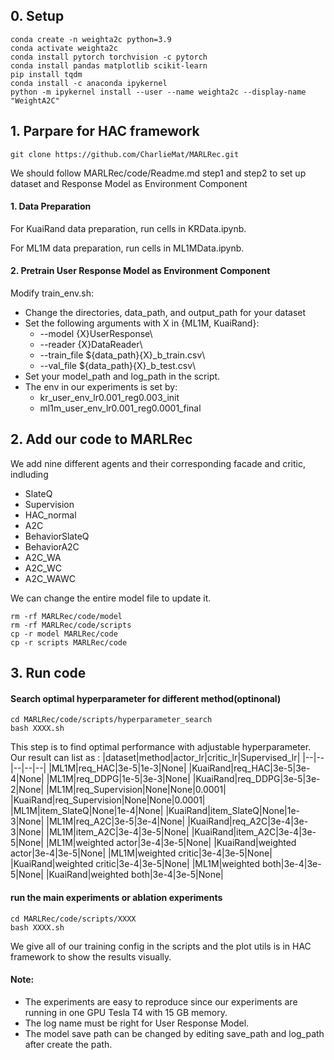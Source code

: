 ## 0. Setup

```
conda create -n weighta2c python=3.9
conda activate weighta2c
conda install pytorch torchvision -c pytorch
conda install pandas matplotlib scikit-learn
pip install tqdm
conda install -c anaconda ipykernel
python -m ipykernel install --user --name weighta2c --display-name "WeightA2C"
```

## 1. Parpare for HAC framework

```
git clone https://github.com/CharlieMat/MARLRec.git
```

We should follow MARLRec/code/Readme.md step1 and step2 to set up dataset and  Response Model as Environment Component
#### 1. Data Preparation

For KuaiRand data preparation, run cells in KRData.ipynb. 

For ML1M data preparation, run cells in ML1MData.ipynb. 

#### 2. Pretrain User Response Model as Environment Component

Modify train_env.sh:
* Change the directories, data_path, and output_path for your dataset
* Set the following arguments with X in {ML1M, KuaiRand}:
  * --model {X}UserResponse\
  * --reader {X}DataReader\
  * --train_file ${data_path}{X}_b_train.csv\
  * --val_file ${data_path}{X}_b_test.csv\
* Set your model_path and log_path in the script.
* The env in our experiments is set by:
  *  kr_user_env_lr0.001_reg0.003_init
  *  ml1m_user_env_lr0.001_reg0.0001_final


## 2. Add our code to MARLRec
We add nine different agents and their corresponding facade and critic, indluding
- SlateQ
- Supervision
- HAC_normal
- A2C
- BehaviorSlateQ
- BehaviorA2C
- A2C_WA
- A2C_WC
- A2C_WAWC

We can change the entire model file to update it.

```
rm -rf MARLRec/code/model
rm -rf MARLRec/code/scripts
cp -r model MARLRec/code
cp -r scripts MARLRec/code
```

## 3. Run code
#### Search optimal hyperparameter for different method(optinonal)
```
cd MARLRec/code/scripts/hyperparameter_search
bash XXXX.sh
```
This step is to find optimal performance with adjustable hyperparameter. Our result can list as :
|dataset|method|actor_lr|critic_lr|Supervised_lr|
|--|--|--|--|--|
|ML1M|req_HAC|3e-5|1e-3|None|
|KuaiRand|req_HAC|3e-5|3e-4|None|
|ML1M|req_DDPG|1e-5|3e-3|None|
|KuaiRand|req_DDPG|3e-5|3e-2|None|
|ML1M|req_Supervision|None|None|0.0001|
|KuaiRand|req_Supervision|None|None|0.0001|
|ML1M|item_SlateQ|None|1e-4|None|
|KuaiRand|item_SlateQ|None|1e-3|None|
|ML1M|req_A2C|3e-5|3e-4|None|
|KuaiRand|req_A2C|3e-4|3e-3|None|
|ML1M|item_A2C|3e-4|3e-5|None|
|KuaiRand|item_A2C|3e-4|3e-5|None|
|ML1M|weighted actor|3e-4|3e-5|None|
|KuaiRand|weighted actor|3e-4|3e-5|None|
|ML1M|weighted critic|3e-4|3e-5|None|
|KuaiRand|weighted critic|3e-4|3e-5|None|
|ML1M|weighted both|3e-4|3e-5|None|
|KuaiRand|weighted both|3e-4|3e-5|None|

#### run the main experiments or ablation experiments
```
cd MARLRec/code/scripts/XXXX
bash XXXX.sh
```

We give all of our training config in the scripts and the plot utils is in HAC framework to show the results visually.
#### Note:
- The experiments are easy to reproduce since our experiments are running in one GPU Tesla T4 with 15 GB memory.
- The log name must be right for User Response Model.
- The model save path can be changed by editing save_path and log_path after create the path.
